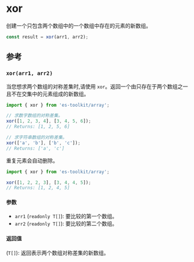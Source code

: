 # xor

创建一个只包含两个数组中的一个数组中存在的元素的新数组。

```typescript
const result = xor(arr1, arr2);
```

## 参考

### `xor(arr1, arr2)`

当您想求两个数组的对称差集时,请使用 `xor`。返回一个由只存在于两个数组之一且不在交集中的元素组成的新数组。

```typescript
import { xor } from 'es-toolkit/array';

// 求数字数组的对称差集。
xor([1, 2, 3, 4], [3, 4, 5, 6]);
// Returns: [1, 2, 5, 6]

// 求字符串数组的对称差集。
xor(['a', 'b'], ['b', 'c']);
// Returns: ['a', 'c']
```

重复元素会自动删除。

```typescript
import { xor } from 'es-toolkit/array';

xor([1, 2, 2, 3], [3, 4, 4, 5]);
// Returns: [1, 2, 4, 5]
```

#### 参数

- `arr1` (`readonly T[]`): 要比较的第一个数组。
- `arr2` (`readonly T[]`): 要比较的第二个数组。

#### 返回值

(`T[]`): 返回表示两个数组对称差集的新数组。
